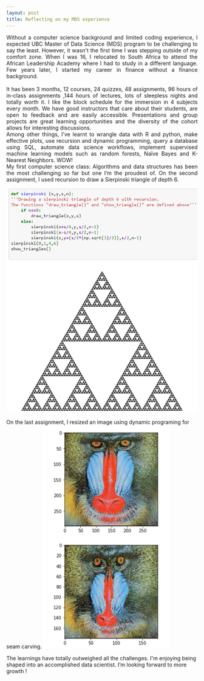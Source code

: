 ```yaml
---
layout: post
title: Reflecting on my MDS experience
---
```

<div align="justify">
Without a computer science background and limited coding experience, I expected UBC Master of Data Science (MDS) program to be challenging to say the least. However, it wasn't the first time I was stepping outside of my comfort zone. When I was 16, I relocated to South Africa to attend the African Leadership Academy where I had to study in a different language. Few years later, I started my career in finance without a finance background. 
<br>
</div>
<br>
<div align="justify">
It has been 3 months, 12 courses, 24 quizzes, 48 assignments, 96 hours of in-class assignments ,144 hours of lectures, lots of sleepless nights and totally worth it.  I like the block schedule for the immersion in 4 subjects every month. We have good instructors that care about their students, are open to feedback and are easily accessible. Presentations and group projects are great learning opportunities and the diversity of the cohort allows for interesting discussions.
<br>
Among other things, I’ve learnt to wrangle data with R and python, make effective plots, use recursion and dynamic programming, query a database using SQL, automate data science workflows, implement supervised machine learning models such as random forests, Naïve Bayes and K-Nearest Neighbors. WOW!
<br>
My first computer science class: Algorithms and data structures has been the most challenging so far but one I’m the proudest of.  On the second assignment, I used recursion to draw a Sierpinski triangle of depth 6.
</div>

![image1](/myimages/sierpinski.PNG)


On the last assignment, I resized an image using dynamic programing for seam carving.
![image2](/myimages/dp.PNG)

The learnings have totally outweighed all the challenges. I'm enjoying being shaped into an accomplished data scientist. I’m looking forward to more growth !

